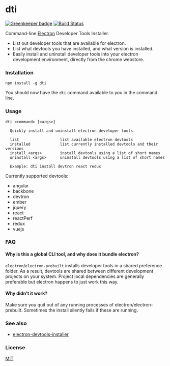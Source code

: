 # dti

[![Greenkeeper badge](https://badges.greenkeeper.io/hypermodules/dti.svg)](https://greenkeeper.io/)
[![Build Status](https://travis-ci.org/hypermodules/dti.svg?branch=master)](https://travis-ci.org/hypermodules/dti)

Command-line [Electron](https://github.com/electron/electron) Developer Tools Installer.

- List out developer tools that are available for electron.
- List what devtools you have installed, and what version is installed.
- Easily install and uninstall developer tools into your electron development environment, directly from the chrome webstore.

### Installation

```
npm install -g dti
```

You should now have the `dti` command available to you in the command line.

### Usage

```
dti <command> [<args>]

  Quickly install and uninstall electron developer tools.

  list                  list available electron devtools
  installed             list currently installed devtools and their versions
  install <args>        install devtools using a list of short names
  uninstall <args>      uninstall devtools using a list of short names

  Example: dti install devtron react redux
```

Currently supported devtools:

- angular
- backbone
- devtron
- ember
- jquery
- react
- reactPerf
- redux
- vuejs

### FAQ

#### Why is this a global CLI tool, and why does it bundle electron?

`electron`/`electron-prebuilt` installs developer tools in a shared preference folder.  As a result, devtools are shared between different development projects on your system.  Project local dependencies are generally preferable but electron happens to just work this way.

#### Why didn't it work?

Make sure you quit out of any running processes of electron/electron-prebuilt.  Sometimes the install silently fails if these are running.  

### See also

- [electron-devtools-installer](https://www.npmjs.com/package/electron-devtools-installer)

### License

[MIT](LICENSE)
